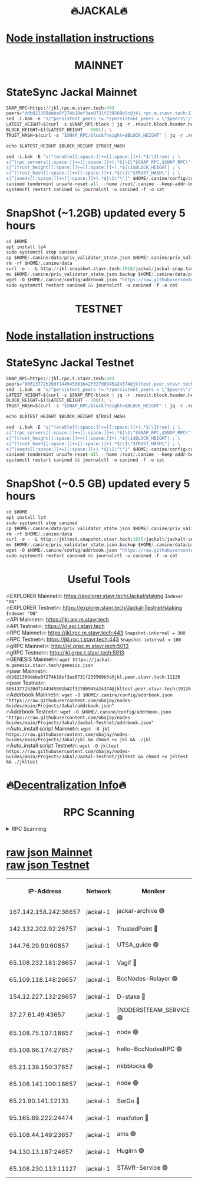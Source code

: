 <h1 align="center"> 🔥JACKAL🔥</h1>

[Node installation instructions](https://github.com/obajay/nodes-Guides/tree/main/Projects/Jakal)
=

<h1 align="center"> MAINNET</h1>

# StateSync Jackal Mainnet
```python
SNAP_RPC=https://jkl.rpc.m.stavr.tech:443
peers="ddb821309deba8f274b18ef3ae8731f239569b5c@jkl.rpc.m.stavr.tech:11126"
sed -i.bak -e "s/^persistent_peers *=.*/persistent_peers = \"$peers\"/" $HOME/.canine/config/config.toml
LATEST_HEIGHT=$(curl -s $SNAP_RPC/block | jq -r .result.block.header.height); \
BLOCK_HEIGHT=$((LATEST_HEIGHT - 500)); \
TRUST_HASH=$(curl -s "$SNAP_RPC/block?height=$BLOCK_HEIGHT" | jq -r .result.block_id.hash)

echo $LATEST_HEIGHT $BLOCK_HEIGHT $TRUST_HASH

sed -i.bak -E "s|^(enable[[:space:]]+=[[:space:]]+).*$|\1true| ; \
s|^(rpc_servers[[:space:]]+=[[:space:]]+).*$|\1\"$SNAP_RPC,$SNAP_RPC\"| ; \
s|^(trust_height[[:space:]]+=[[:space:]]+).*$|\1$BLOCK_HEIGHT| ; \
s|^(trust_hash[[:space:]]+=[[:space:]]+).*$|\1\"$TRUST_HASH\"| ; \
s|^(seeds[[:space:]]+=[[:space:]]+).*$|\1\"\"|" $HOME/.canine/config/config.toml
canined tendermint unsafe-reset-all --home /root/.canine --keep-addr-book
systemctl restart canined && journalctl -u canined -f -o cat
```
# SnapShot (~1.2GB) updated every 5 hours
```python
cd $HOME
apt install lz4
sudo systemctl stop canined
cp $HOME/.canine/data/priv_validator_state.json $HOME/.canine/priv_validator_state.json.backup
rm -rf $HOME/.canine/data
curl -o - -L http://jkl.snapshot.stavr.tech:1018/jackal/jackal-snap.tar.lz4 | lz4 -c -d - | tar -x -C $HOME/.canine --strip-components 2
mv $HOME/.canine/priv_validator_state.json.backup $HOME/.canine/data/priv_validator_state.json
wget -O $HOME/.canine/config/addrbook.json "https://raw.githubusercontent.com/obajay/nodes-Guides/main/Projects/Jakal/addrbook.json"
sudo systemctl restart canined && journalctl -u canined -f -o cat
```

<h1 align="center"> TESTNET</h1>

[Node installation instructions](https://github.com/obajay/nodes-Guides/tree/main/Projects/Jakal/Jackal-Testnet)
=

# StateSync Jackal Testnet
```python
SNAP_RPC=https://jkl.rpc.t.stavr.tech:443
peers="80613772b20df144945801b42f327d0945a24374@jkltest.peer.stavr.tech:19126"
sed -i.bak -e "s/^persistent_peers *=.*/persistent_peers = \"$peers\"/" $HOME/.canine/config/config.toml
LATEST_HEIGHT=$(curl -s $SNAP_RPC/block | jq -r .result.block.header.height); \
BLOCK_HEIGHT=$((LATEST_HEIGHT - 100)); \
TRUST_HASH=$(curl -s "$SNAP_RPC/block?height=$BLOCK_HEIGHT" | jq -r .result.block_id.hash)

echo $LATEST_HEIGHT $BLOCK_HEIGHT $TRUST_HASH

sed -i.bak -E "s|^(enable[[:space:]]+=[[:space:]]+).*$|\1true| ; \
s|^(rpc_servers[[:space:]]+=[[:space:]]+).*$|\1\"$SNAP_RPC,$SNAP_RPC\"| ; \
s|^(trust_height[[:space:]]+=[[:space:]]+).*$|\1$BLOCK_HEIGHT| ; \
s|^(trust_hash[[:space:]]+=[[:space:]]+).*$|\1\"$TRUST_HASH\"| ; \
s|^(seeds[[:space:]]+=[[:space:]]+).*$|\1\"\"|" $HOME/.canine/config/config.toml
canined tendermint unsafe-reset-all --home /root/.canine --keep-addr-book
systemctl restart canined && journalctl -u canined -f -o cat
```
# SnapShot (~0.5 GB) updated every 5 hours
```python
cd $HOME
apt install lz4
sudo systemctl stop canined
cp $HOME/.canine/data/priv_validator_state.json $HOME/.canine/priv_validator_state.json.backup
rm -rf $HOME/.canine/data
curl -o - -L http://jkltest.snapshot.stavr.tech:1015/jackalt/jackalt-snap.tar.lz4 | lz4 -c -d - | tar -x -C $HOME/.canine --strip-components 2
mv $HOME/.canine/priv_validator_state.json.backup $HOME/.canine/data/priv_validator_state.json
wget -O $HOME/.canine/config/addrbook.json "https://raw.githubusercontent.com/obajay/nodes-Guides/main/Projects/Jakal/Jackal-Testnet/addrbook.json"
sudo systemctl restart canined && journalctl -u canined -f -o cat
```

 <h1 align="center"> Useful Tools</h1>

🔥EXPLORER Mainnet🔥:      https://explorer.stavr.tech/Jackal/staking		        `Indexer "ON"` \
🔥EXPLORER Testnet🔥:      https://explorer.stavr.tech/Jackal-Testnet/staking     `Indexer "ON"` \
🔥API Mainnet🔥: 			 		 https://jkl.api.m.stavr.tech \
🔥API Testnet🔥: 			 		 https://jkl.api.t.stavr.tech \
🔥RPC Mainnet🔥:           https://jkl.rpc.m.stavr.tech:443              `Snapshot-interval = 300` \
🔥RPC Testnet🔥:           https://jkl.rpc.t.stavr.tech:443              `Snapshot-interval = 100` \
🔥gRPC Mainnet🔥:          http://jkl.grpc.m.stavr.tech:5013 \
🔥gRPC Testnet🔥:          http://jkl.grpc.t.stavr.tech:5913 \
🔥GENESIS Mainnet🔥:    `wget https://jackal-m.genesis.stavr.tech/genesis.json` \
🔥peer Mainnet🔥:					 `ddb821309deba8f274b18ef3ae8731f239569b5c@jkl.peer.stavr.tech:11126` \
🔥peer Testnet🔥:					 `80613772b20df144945801b42f327d0945a24374@jkltest.peer.stavr.tech:19126` \
🔥Addrbook Mainnet🔥:    ```wget -O $HOME/.canine/config/addrbook.json "https://raw.githubusercontent.com/obajay/nodes-Guides/main/Projects/Jakal/addrbook.json"``` \
🔥Addrbook Testnet🔥:    ```wget -O $HOME/.canine/config/addrbook.json "https://raw.githubusercontent.com/obajay/nodes-Guides/main/Projects/Jakal/Jackal-Testnet/addrbook.json"``` \
🔥Auto_install script Mainnet🔥: ```wget -O jkl https://raw.githubusercontent.com/obajay/nodes-Guides/main/Projects/Jakal/jkl && chmod +x jkl && ./jkl``` \
🔥Auto_install script Testnet🔥: ```wget -O jkltest https://raw.githubusercontent.com/obajay/nodes-Guides/main/Projects/Jakal/Jackal-Testnet/jkltest && chmod +x jkltest && ./jkltest```

🔥[Decentralization Info](https://github.com/obajay/StateSync-snapshots/tree/main/Projects/Jackal/Decentralization)🔥
=

<h1 align="center"> RPC Scanning</h1>

<details>
<summary>RPC Scanning</summary>

<h2 align="center"> We scan nodes in real time every 4 hours. And we provide the final result of RPC endpoints.
We cannot influence the operation of these nodes in any way. </h2>


```python
If Voting Power is higher than 0 --> then the Node is a validator of the network and may be subject to attack and be a potential threat to the chain.
```
```python
We marked such validators with a red symbol
```

</details>

[raw json Mainnet](https://rpc-check.jaclalm.stavr.tech/jaclalm/rpc-jaclalm-result.json) \
[raw json Testnet](https://github.com/obajay/StateSync-snapshots/tree/main/Projects/Jackal/Rpc-Check-Testnet)
=

<table><tr><th>IP-Address</th><th>Network</th><th>Moniker</th><th>Latest Block Height</th><th>Earliest Block Height</th><th>Catching Up</th><th>Tx Index</th><th>Voting Power</th><th>Scan Time</th></tr><tr><td>167.142.158.242:36657</td><td>jackal-1</td><td>jackal-archive 🟢</td><td>6743343</td><td>2770293</td><td>False</td><td>on</td><td>0</td><td>2024-03-05T05:38:13.549242452UTC</td></tr><tr><td>142.132.202.92:26757</td><td>jackal-1</td><td>TrustedPoint 🔴</td><td>6743337</td><td>6129401</td><td>False</td><td>on</td><td>291937</td><td>2024-03-05T05:37:28.493164796UTC</td></tr><tr><td>144.76.29.90:60857</td><td>jackal-1</td><td>UTSA_guide 🟢</td><td>6743342</td><td>6280001</td><td>False</td><td>on</td><td>0</td><td>2024-03-05T05:37:59.947689720UTC</td></tr><tr><td>65.108.232.181:28657</td><td>jackal-1</td><td>Vagif 🔴</td><td>6743343</td><td>6462201</td><td>False</td><td>off</td><td>60003</td><td>2024-03-05T05:38:04.759019465UTC</td></tr><tr><td>65.109.118.148:26657</td><td>jackal-1</td><td>BccNodes-Relayer 🟢</td><td>6687138</td><td>6489001</td><td>False</td><td>on</td><td>0</td><td>2024-03-05T05:37:57.668409843UTC</td></tr><tr><td>154.12.227.132:26657</td><td>jackal-1</td><td>D-stake 🔴</td><td>6743335</td><td>6591001</td><td>False</td><td>off</td><td>130261</td><td>2024-03-05T05:37:15.049829601UTC</td></tr><tr><td>37.27.61.49:43657</td><td>jackal-1</td><td>[NODERS]TEAM_SERVICE 🟢</td><td>6743334</td><td>6591201</td><td>False</td><td>on</td><td>0</td><td>2024-03-05T05:37:12.169619514UTC</td></tr><tr><td>65.108.75.107:18657</td><td>jackal-1</td><td>node 🟢</td><td>6743340</td><td>6616732</td><td>False</td><td>on</td><td>0</td><td>2024-03-05T05:37:47.200186541UTC</td></tr><tr><td>65.108.66.174:27657</td><td>jackal-1</td><td>hello-BccNodesRPC 🟢</td><td>6743342</td><td>6628401</td><td>False</td><td>on</td><td>0</td><td>2024-03-05T05:38:00.285630322UTC</td></tr><tr><td>65.21.139.150:37657</td><td>jackal-1</td><td>nkbblocks 🟢</td><td>6743336</td><td>6639001</td><td>False</td><td>on</td><td>0</td><td>2024-03-05T05:37:23.839128503UTC</td></tr><tr><td>65.108.141.109:18657</td><td>jackal-1</td><td>node 🟢</td><td>6743335</td><td>6643057</td><td>False</td><td>on</td><td>0</td><td>2024-03-05T05:37:17.441629292UTC</td></tr><tr><td>65.21.90.141:12131</td><td>jackal-1</td><td>SerGo 🔴</td><td>6743336</td><td>6643336</td><td>False</td><td>off</td><td>51100</td><td>2024-03-05T05:37:24.142211914UTC</td></tr><tr><td>95.165.89.222:24474</td><td>jackal-1</td><td>maxfoton 🔴</td><td>6743343</td><td>6643342</td><td>False</td><td>off</td><td>117971</td><td>2024-03-05T05:38:05.148315826UTC</td></tr><tr><td>65.108.44.149:23657</td><td>jackal-1</td><td>ams 🟢</td><td>6743343</td><td>6672643</td><td>False</td><td>on</td><td>0</td><td>2024-03-05T05:38:05.481366940UTC</td></tr><tr><td>94.130.13.187:24657</td><td>jackal-1</td><td>Huginn 🟢</td><td>6743344</td><td>6707772</td><td>False</td><td>on</td><td>0</td><td>2024-03-05T05:38:15.830863845UTC</td></tr><tr><td>65.108.230.113:11127</td><td>jackal-1</td><td>STAVR-Service 🟢</td><td>6743343</td><td>6740601</td><td>False</td><td>on</td><td>0</td><td>2024-03-05T05:38:05.790051861UTC</td></tr></table>
